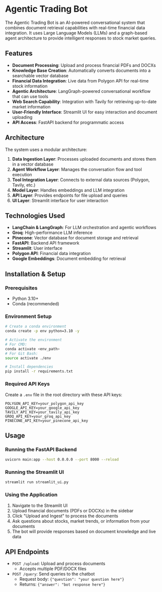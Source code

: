 # Agentic Trading Bot

The Agentic Trading Bot is an AI-powered conversational system that combines document retrieval capabilities with real-time financial data integration. It uses Large Language Models (LLMs) and a graph-based agent architecture to provide intelligent responses to stock market queries.

## Features

- **Document Processing**: Upload and process financial PDFs and DOCXs
- **Knowledge Base Creation**: Automatically converts documents into a searchable vector database
- **Financial Data Integration**: Live data from Polygon API for real-time stock information
- **Agentic Architecture**: LangGraph-powered conversational workflow that can use tools
- **Web Search Capability**: Integration with Tavily for retrieving up-to-date market information
- **User-Friendly Interface**: Streamlit UI for easy interaction and document uploading
- **API Access**: FastAPI backend for programmatic access

## Architecture

The system uses a modular architecture:

1. **Data Ingestion Layer**: Processes uploaded documents and stores them in a vector database
2. **Agent Workflow Layer**: Manages the conversation flow and tool execution
3. **Tool Integration Layer**: Connects to external data sources (Polygon, Tavily, etc.)
4. **Model Layer**: Handles embeddings and LLM integration
5. **API Layer**: Provides endpoints for file upload and queries
6. **UI Layer**: Streamlit interface for user interaction

## Technologies Used

- **LangChain & LangGraph**: For LLM orchestration and agentic workflows
- **Groq**: High-performance LLM inference
- **Pinecone**: Vector database for document storage and retrieval
- **FastAPI**: Backend API framework
- **Streamlit**: User interface
- **Polygon API**: Financial data integration
- **Google Embeddings**: Document embedding for retrieval

## Installation & Setup

### Prerequisites

- Python 3.10+
- Conda (recommended)

### Environment Setup

```bash
# Create a conda environment
conda create -p env python=3.10 -y

# Activate the environment 
# For CMD:
conda activate <env_path>
# For Git Bash:
source activate ./env

# Install dependencies
pip install -r requirements.txt
```

### Required API Keys

Create a `.env` file in the root directory with these API keys:

```
POLYGON_API_KEY=your_polygon_api_key
GOOGLE_API_KEY=your_google_api_key
TAVILY_API_KEY=your_tavily_api_key
GROQ_API_KEY=your_groq_api_key
PINECONE_API_KEY=your_pinecone_api_key
```

## Usage

### Running the FastAPI Backend

```bash
uvicorn main:app --host 0.0.0.0 --port 8000 --reload
```

### Running the Streamlit UI

```bash
streamlit run streamlit_ui.py
```

### Using the Application

1. Navigate to the Streamlit UI
2. Upload financial documents (PDFs or DOCXs) in the sidebar
3. Click "Upload and Ingest" to process the documents
4. Ask questions about stocks, market trends, or information from your documents
5. The bot will provide responses based on document knowledge and live data

## API Endpoints

- `POST /upload`: Upload and process documents
  - Accepts multiple PDF/DOCX files
- `POST /query`: Send queries to the chatbot
  - Request body: `{"question": "your question here"}`
  - Returns: `{"answer": "bot response here"}`

